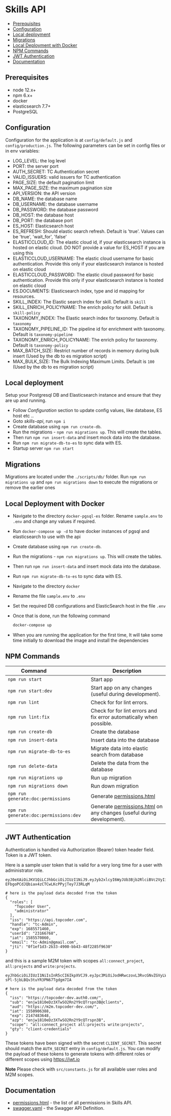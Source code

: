 # Skills API

* [Prerequisites](#prerequisites)
* [Configuration](#configuration)
* [Local deployment](#local-deployment)
* [Migrations](#migrations)
* [Local Deployment with Docker](#local-deployment-with-docker)
* [NPM Commands](#npm-commands)
* [JWT Authentication](#jwt-authentication)
* [Documentation](#documentation)

## Prerequisites

- node 12.x+
- npm 6.x+
- docker
- elasticsearch 7.7+
- PostgreSQL

## Configuration

Configuration for the application is at `config/default.js` and `config/production.js`. The following parameters can be set in config files or in env variables:

- LOG_LEVEL: the log level
- PORT: the server port
- AUTH_SECRET: TC Authentication secret
- VALID_ISSUERS: valid issuers for TC authentication
- PAGE_SIZE: the default pagination limit
- MAX_PAGE_SIZE: the maximum pagination size
- API_VERSION: the API version
- DB_NAME: the database name
- DB_USERNAME: the database username
- DB_PASSWORD: the database password
- DB_HOST: the database host
- DB_PORT: the database port
- ES_HOST: Elasticsearch host
- ES_REFRESH: Should elastic search refresh. Default is 'true'. Values can be 'true', 'wait_for', 'false'
- ELASTICCLOUD_ID: The elastic cloud id, if your elasticsearch instance is hosted on elastic cloud. DO NOT provide a value for ES_HOST if you are using this
- ELASTICCLOUD_USERNAME: The elastic cloud username for basic authentication. Provide this only if your elasticsearch instance is hosted on elastic cloud
- ELASTICCLOUD_PASSWORD: The elastic cloud password for basic authentication. Provide this only if your elasticsearch instance is hosted on elastic cloud
- ES.DOCUMENTS: Elasticsearch index, type and id mapping for resources.
- SKILL_INDEX: The Elastic search index for skill. Default is `skill`
- SKILL_ENRICH_POLICYNAME: The enrich policy for skill. Default is `skill-policy`
- TAXONOMY_INDEX: The Elastic search index for taxonomy. Default is `taxonomy`
- TAXONOMY_PIPELINE_ID: The pipeline id for enrichment with taxonomy. Default is `taxonomy-pipeline`
- TAXONOMY_ENRICH_POLICYNAME: The enrich policy for taxonomy. Default is `taxonomy-policy`
- MAX_BATCH_SIZE: Restrict number of records in memory during bulk insert (Used by the db to es migration script)
- MAX_BULK_SIZE: The Bulk Indexing Maximum Limits. Default is `100` (Used by the db to es migration script)


## Local deployment

Setup your Postgresql DB and Elasticsearch instance and ensure that they are up and running.

- Follow *Configuration* section to update config values, like database, ES host etc ..
- Goto *skills-api*, run `npm i`
- Create database using `npm run create-db`.
- Run the migrations - `npm run migrations up`. This will create the tables.
- Then run `npm run insert-data` and insert mock data into the database.
- Run `npm run migrate-db-to-es` to sync data with ES.
- Startup server `npm run start`

## Migrations

Migrations are located under the `./scripts/db/` folder. Run `npm run migrations up` and `npm run migrations down` to execute the migrations or remove the earlier ones

## Local Deployment with Docker

- Navigate to the directory `docker-pgsql-es` folder. Rename `sample.env` to `.env` and change any values if required.
- Run `docker-compose up -d` to have docker instances of pgsql and elasticsearch to use with the api

- Create database using `npm run create-db`.
- Run the migrations - `npm run migrations up`. This will create the tables.
- Then run `npm run insert-data` and insert mock data into the database.
- Run `npm run migrate-db-to-es` to sync data with ES.

- Navigate to the directory `docker`

- Rename the file `sample.env` to `.env`

- Set the required DB configurations and ElasticSearch host in the file `.env`

- Once that is done, run the following command

    ```bash
    docker-compose up
    ```

- When you are running the application for the first time, It will take some time initially to download the image and install the dependencies

## NPM Commands

| Command&nbsp;&nbsp;&nbsp;&nbsp;&nbsp;&nbsp;&nbsp;&nbsp;&nbsp;&nbsp;&nbsp;&nbsp;&nbsp;&nbsp;&nbsp;&nbsp;&nbsp;&nbsp;&nbsp; | Description |
|--------------------|--|
| `npm run start`  | Start app |
| `npm run start:dev`  | Start app on any changes (useful during development). |
| `npm run lint`     | Check for for lint errors. |
| `npm run lint:fix` | Check for for lint errors and fix error automatically when possible. |
| `npm run create-db`    | Create the database |
| `npm run insert-data`    | Insert data into the database |
| `npm run migrate-db-to-es`    | Migrate data into elastic search from database |
| `npm run delete-data`  | Delete the data from the database |
| `npm run migrations up`  | Run up migration |
| `npm run migrations down`  | Run down migration |
| `npm run generate:doc:permissions` | Generate [permissions.html](docs/permissions.html) |
| `npm run generate:doc:permissions:dev` | Generate [permissions.html](docs/permissions.html) on any changes (useful during development). |

## JWT Authentication
Authentication is handled via Authorization (Bearer) token header field. Token is a JWT token.

Here is a sample user token that is valid for a very long time for a user with administrator role.

```
eyJ0eXAiOiJKV1QiLCJhbGciOiJIUzI1NiJ9.eyJyb2xlcyI6WyJUb3Bjb2RlciBVc2VyIiwiYWRtaW5pc3RyYXRvciJdLCJpc3MiOiJodHRwczovL2FwaS50b3Bjb2Rlci5jb20iLCJoYW5kbGUiOiJ0Yy1BZG1pbiIsImV4cCI6MTY4NTU3MTQ2MCwidXNlcklkIjoiMjMxNjY3NjgiLCJpYXQiOjE1ODU1NzA4NjAsImVtYWlsIjoidGMtQWRtaW5AZ21haWwuY29tIiwianRpIjoiMGYxZWYxZDMtMmIzMy00OTAwLWJiNDMtNDhmMjI4NWY5NjMwIn0.aWTGj-EFbgoPCdJQbiax4zCTCwLKcPPyjTey7J3RLqM

# here is the payload data decoded from the token
{
  "roles": [
    "Topcoder User",
    "administrator"
  ],
  "iss": "https://api.topcoder.com",
  "handle": "tc-Admin",
  "exp": 1685571460,
  "userId": "23166768",
  "iat": 1585570860,
  "email": "tc-Admin@gmail.com",
  "jti": "0f1ef1d3-2b33-4900-bb43-48f2285f9630"
}
```

and this is a sample M2M token with scopes `all:connect_project`, `all:projects` and `write:projects`.

```
eyJhbGciOiJIUzI1NiIsInR5cCI6IkpXVCJ9.eyJpc3MiOiJodHRwczovL3RvcGNvZGVyLWRldi5hdXRoMC5jb20vIiwic3ViIjoiZW5qdzE4MTBlRHozWFR3U08yUm4yWTljUVRyc3BuM0JAY2xpZW50cyIsImF1ZCI6Imh0dHBzOi8vbTJtLnRvcGNvZGVyLWRldi5jb20vIiwiaWF0IjoxNTUwOTA2Mzg4LCJleHAiOjIxNDc0ODM2NDgsImF6cCI6ImVuancxODEwZUR6M1hUd1NPMlJuMlk5Y1FUcnNwbjNCIiwic2NvcGUiOiJhbGw6Y29ubmVjdF9wcm9qZWN0IGFsbDpwcm9qZWN0cyB3cml0ZTpwcm9qZWN0cyIsImd0eSI6ImNsaWVudC1jcmVkZW50aWFscyJ9.WZRZy1RBQq1xs-sPl-5jbLBQv3tuYR3PN67Tgdgm7IA

# here is the payload data decoded from the token
{
  "iss": "https://topcoder-dev.auth0.com/",
  "sub": "enjw1810eDz3XTwSO2Rn2Y9cQTrspn3B@clients",
  "aud": "https://m2m.topcoder-dev.com/",
  "iat": 1550906388,
  "exp": 2147483648,
  "azp": "enjw1810eDz3XTwSO2Rn2Y9cQTrspn3B",
  "scope": "all:connect_project all:projects write:projects",
  "gty": "client-credentials"
}
```

These tokens have been signed with the secret `CLIENT_SECRET`. This secret should match the `AUTH_SECRET` entry in `config/default.js`. You can modify the payload of these tokens to generate tokens with different roles or different scopes using https://jwt.io

**Note** Please check with `src/constants.js` for all available user roles and M2M scopes.

## Documentation

- [permissions.html](docs/permissions.html) - the list of all permissions in Skills API.
- [swagger.yaml](docs/swagger.yaml) - the Swagger API Definition.
